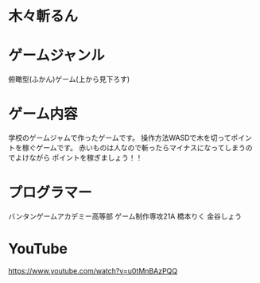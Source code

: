 # 木々斬るん

# ゲームジャンル
俯瞰型(ふかん)ゲーム(上から見下ろす)

# ゲーム内容
学校のゲームジャムで作ったゲームです。
操作方法WASDで木を切ってポイントを稼ぐゲームです。
赤いものは人なので斬ったらマイナスになってしまうのでよけながら
ポイントを稼ぎましょう！！


# プログラマー
バンタンゲームアカデミー高等部
ゲーム制作専攻21A
橋本りく
金谷しょう

# YouTube
https://www.youtube.com/watch?v=u0tMnBAzPQQ
